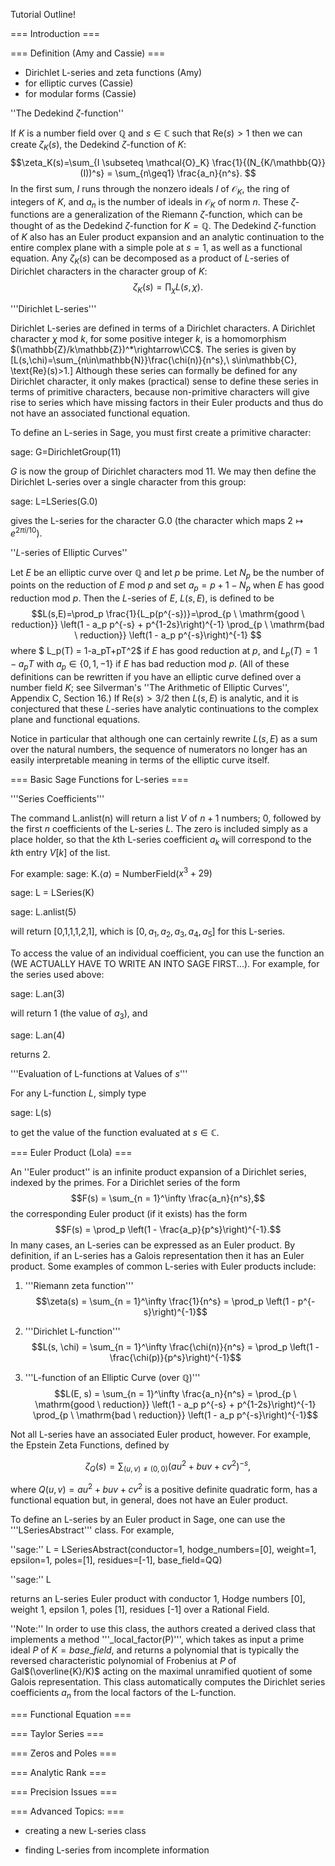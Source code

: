 Tutorial Outline!

=== Introduction ===


=== Definition (Amy and Cassie) ===
  - Dirichlet L-series and zeta functions (Amy)
  - for elliptic curves (Cassie)
  - for modular forms  (Cassie)

''The Dedekind $\zeta$-function''

If $K$ is a number field over $\mathbb{Q}$ and $s\in\mathbb{C}$ such that Re$(s)>1$ then we can create $\zeta_K(s)$, the Dedekind $\zeta$-function of $K$:
$$\zeta_K(s)=\sum_{I \subseteq \mathcal{O}_K} \frac{1}{(N_{K/\mathbb{Q}} (I))^s} = \sum_{n\geq1} \frac{a_n}{n^s}. $$
In the first sum, $I$ runs through the nonzero ideals $I$ of $\mathcal{O}_K$, the ring of integers of $K$, and  $a_n$ is the number of ideals in $\mathcal{O}_K$ of norm $n$.  These $\zeta$-functions are a generalization of the Riemann $\zeta$-function, which can be thought of as the Dedekind $\zeta$-function for $K=\mathbb{Q}$.  The Dedekind $\zeta$-function of $K$ also has an Euler product expansion and an analytic continuation to the entire complex plane with a simple pole at $s=1$, as well as a functional equation.  Any $\zeta_K(s)$ can be decomposed as a product of $L$-series of Dirichlet characters in the character group of $K$:
$$\zeta_K(s)=\prod_{\chi} L(s,\chi).$$

'''Dirichlet L-series'''

Dirichlet L-series are defined in terms of a Dirichlet characters. A Dirichlet character $\chi$ mod $k$, for some positive integer $k$, is a homomorphism $(\mathbb{Z}/k\mathbb{Z})^*\rightarrow\CC$. The series is given by
\[L(s,\chi)=\sum_{n\in\mathbb{N}}\frac{\chi(n)}{n^s},\ s\in\mathbb{C}, \text{Re}(s)>1.\]
Although these series can formally be defined for any Dirichlet character, it only makes (practical) sense to define these series in terms of primitive characters, because non-primitive characters will give rise to series which have missing factors in their Euler products and thus do not have an associated functional equation.

To define an L-series in Sage, you must first create a primitive character:

sage: G=DirichletGroup(11)

$G$ is now the group of Dirichlet characters mod 11. We may then define the Dirichlet L-series over a single character from this group:

sage: L=LSeries(G.0)

gives the L-series for the character G.0 (the character which maps $2\mapsto e^{2\pi i/10}$).


''$L$-series of Elliptic Curves''

Let $E$ be an elliptic curve over $\mathbb{Q}$ and let $p$ be prime.  Let $N_p$ be the number of points on the reduction of $E$ mod $p$ and set $a_p=p+1-N_p$ when $E$ has good reduction mod $p$.  Then the $L$-series of $E$, $L(s,E)$, is defined to be
$$L(s,E)=\prod_p \frac{1}{L_p(p^{-s})}=\prod_{p \ \mathrm{good \ reduction}} \left(1 - a_p p^{-s} + p^{1-2s}\right)^{-1} \prod_{p \ \mathrm{bad \ reduction}} \left(1 - a_p p^{-s}\right)^{-1} $$
where $ L_p(T) = 1-a_pT+pT^2$ if $E$ has good reduction at $p$, and $L_p(T)= 1-a_p T$ with $a_p \in \{0,1,-1 \}$ if $E$ has bad reduction mod $p$.  (All of these definitions can be rewritten if you have an elliptic curve defined over a number field $K$; see Silverman's ''The Arithmetic of Elliptic Curves'', Appendix C, Section 16.)  If Re$(s)>3/2$ then $L(s,E)$ is analytic, and it is conjectured that these $L$-series have analytic continuations to the complex plane and functional equations.

Notice in particular that although one can certainly rewrite $L(s,E)$ as a sum over the natural numbers, the sequence of numerators no longer has an easily interpretable meaning in terms of the elliptic curve itself.

=== Basic Sage Functions for L-series ===

'''Series Coefficients'''

The command L.anlist(n) will return a list $V$ of $n+1$ numbers; 0, followed by the first $n$ coefficients of the L-series $L$. The zero is included simply as a place holder, so that the $k$th L-series coefficient $a_k$ will correspond to the $k$th entry $V[k]$ of the list. 

For example: 
  sage: K.$\langle a\rangle$ = NumberField($x^3 + 29$) 

  sage: L = LSeries(K) 

  sage: L.anlist(5) 

will return [0,1,1,1,2,1], which is $[0,a_1,a_2,a_3,a_4,a_5]$ for this L-series.


To access the value of an individual coefficient, you can use the function an (WE ACTUALLY HAVE TO WRITE AN INTO SAGE FIRST...). For example, for the series used above:

sage: L.an(3)

will return 1 (the value of $a_3$), and

sage: L.an(4) 

returns 2.

'''Evaluation of L-functions at Values of $s$'''

For any L-function $L$, simply type

sage: L(s)

to get the value of the function evaluated at $s\in\mathbb{C}$. 


=== Euler Product (Lola) ===

An ''Euler product'' is an infinite product expansion of a Dirichlet series, indexed by the primes. For a Dirichlet series of the form $$F(s) = \sum_{n = 1}^\infty \frac{a_n}{n^s},$$ the corresponding Euler product (if it exists) has the form $$F(s) = \prod_p \left(1 - \frac{a_p}{p^s}\right)^{-1}.$$ In many cases, an L-series can be expressed as an Euler product. By definition, if an L-series has a Galois representation then it has an Euler product. Some examples of common L-series with Euler products include:

1. '''Riemann zeta function''' $$\zeta(s) = \sum_{n = 1}^\infty \frac{1}{n^s} = \prod_p \left(1 - p^{-s}\right)^{-1}$$

2. '''Dirichlet L-function''' $$L(s, \chi) = \sum_{n = 1}^\infty \frac{\chi(n)}{n^s} = \prod_p \left(1 - \frac{\chi(p)}{p^s}\right)^{-1}$$

3. '''L-function of an Elliptic Curve (over $\mathbb{Q}$)''' $$L(E, s) = \sum_{n = 1}^\infty \frac{a_n}{n^s} = \prod_{p \ \mathrm{good \ reduction}} \left(1 - a_p p^{-s} + p^{1-2s}\right)^{-1} \prod_{p \ \mathrm{bad \ reduction}} \left(1 - a_p p^{-s}\right)^{-1}$$

Not all L-series have an associated Euler product, however. For example, the Epstein Zeta Functions, defined by

$$\zeta_Q(s) = \sum_{(u,v) \neq (0,0)} (au^2 + buv + cv^2)^{-s},$$

where $Q(u,v) = au^2 + buv + cv^2$ is a positive definite quadratic form, has a functional equation but, in general, does not have an Euler product.


To define an L-series by an Euler product in Sage, one can use the '''LSeriesAbstract''' class. For example,

 ''sage:'' L = LSeriesAbstract(conductor=1, hodge_numbers=[0], weight=1, epsilon=1, poles=[1], residues=[-1], base_field=QQ)

 ''sage:'' L

returns an L-series Euler product with conductor 1, Hodge numbers [0], weight 1, epsilon 1, poles [1], residues [-1] over a Rational Field. 

''Note:'' In order to use this class, the authors created a derived class that implements a method '''_local_factor(P)''', which takes as input a prime ideal $P$ of $K=base\_field$, and returns a polynomial that is typically the reversed characteristic polynomial of Frobenius at $P$ of Gal$(\overline{K}/K)$ acting on the maximal unramified quotient of some Galois representation. This class automatically computes the Dirichlet series coefficients $a_n$ from the local factors of the L-function.

=== Functional Equation ===


=== Taylor Series ===


=== Zeros and Poles ===


=== Analytic Rank ===


=== Precision Issues ===


=== Advanced Topics: ===
  - creating a new L-series class
  
  - finding L-series from incomplete information
